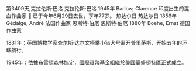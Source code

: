 第3409天,克拉伦斯·巴洛
克拉伦斯·巴洛 1945年
Barlow, Clarence 印度出生的混血作曲家
🙏 已于今年6月29日去世，享年77岁。
热达尔日
热达尔日 1856年
Gédalge, André 法国作曲家
恩斯特·伯厄
恩斯特·伯厄 1880年
Boehe, Ernst 德国作曲家

1831年：英国博物学家查尔斯·达尔文搭乘小猎犬号离开普里茅斯，开始五年的环球航行。

1945年：依據布雷頓森林協定，國際貨幣基金組織於美國華盛頓特區正式成立。
